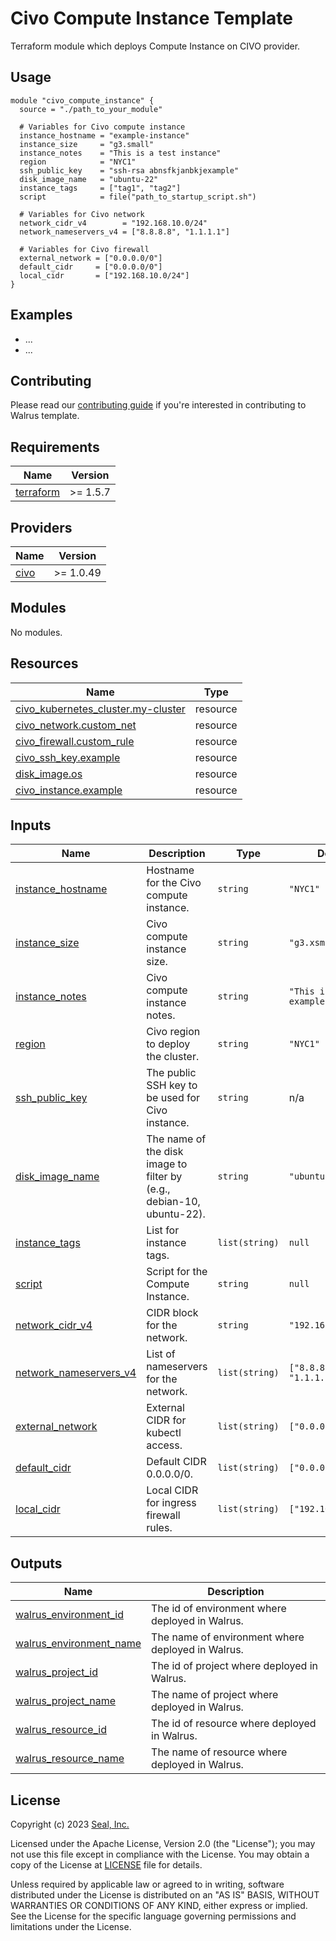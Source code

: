 # Civo Compute Instance Template

Terraform module which deploys Compute Instance on CIVO provider.

## Usage

```hcl
module "civo_compute_instance" {
  source = "./path_to_your_module"

  # Variables for Civo compute instance
  instance_hostname = "example-instance"
  instance_size     = "g3.small"
  instance_notes    = "This is a test instance"
  region            = "NYC1"
  ssh_public_key    = "ssh-rsa abnsfkjanbkjexample"
  disk_image_name   = "ubuntu-22"
  instance_tags     = ["tag1", "tag2"]
  script            = file("path_to_startup_script.sh")

  # Variables for Civo network
  network_cidr_v4        = "192.168.10.0/24"
  network_nameservers_v4 = ["8.8.8.8", "1.1.1.1"]

  # Variables for Civo firewall
  external_network = ["0.0.0.0/0"]
  default_cidr     = ["0.0.0.0/0"]
  local_cidr       = ["192.168.10.0/24"]
}

```

## Examples

- ...
- ...

## Contributing

Please read our [contributing guide](./docs/CONTRIBUTING.md) if you're interested in contributing to Walrus template.

<!-- BEGIN_TF_DOCS -->
## Requirements

| Name | Version |
|------|---------|
| <a name="requirement_terraform"></a> [terraform](#requirement\_terraform) | >= 1.5.7 |

## Providers

| Name | Version |
|------|---------|
| <a name="provider_civo"></a> [civo](#provider\_civo) | >= 1.0.49 |

## Modules

No modules.

## Resources

| Name | Type |
|------|------|
| [civo_kubernetes_cluster.my-cluster](https://registry.terraform.io/providers/civo/civo/latest/docs/resources/kubernetes_cluster) | resource |
| [civo_network.custom_net](https://registry.terraform.io/providers/civo/civo/latest/docs/resources/network) | resource |
| [civo_firewall.custom_rule](https://registry.terraform.io/providers/civo/civo/latest/docs/resources/firewall) | resource |
| [civo_ssh_key.example](https://registry.terraform.io/providers/civo/civo/latest/docs/data-sources/ssh_key) | resource |
| [disk_image.os](https://registry.terraform.io/providers/civo/civo/latest/docs/data-sources/disk_image) | resource |
| [civo_instance.example](https://registry.terraform.io/providers/civo/civo/latest/docs/resources/instance) | resource |

## Inputs

| Name | Description | Type | Default | Required |
|------|-------------|------|---------|:--------:|
| <a name="input_instance_hostname"></a> [instance_hostname](#input\_instance_hostname) | Hostname for the Civo compute instance. | `string` | `"NYC1"` | no |
| <a name="input_instance_size"></a> [instance_size](#input\_instance_size) | Civo compute instance size. | `string` | `"g3.xsmall"` | no |
| <a name="input_instance_notes"></a> [instance_notes](#input\_instance_notes) | Civo compute instance notes. | `string` | `"This is an example instance"` | no |
| <a name="input_region"></a> [region](#input\_region) | Civo region to deploy the cluster. | `string` | `"NYC1"` | no |
| <a name="input_ssh_public_key"></a> [ssh_public_key](#input\_ssh_public_key) | The public SSH key to be used for Civo instance. | `string` | n/a | yes |
| <a name="input_disk_image_name"></a> [disk_image_name](#input\_disk_image_name) | The name of the disk image to filter by (e.g., debian-10, ubuntu-22). | `string` | `"ubuntu-22"` | no |
| <a name="input_instance_tags"></a> [instance_tags](#input\_instance_tags) | List for instance tags. | `list(string)` | `null` | no |
| <a name="input_script"></a> [script](#input\_script) | Script for the Compute Instance. | `string` | `null` | no |
| <a name="input_network_cidr_v4"></a> [network_cidr_v4](#input\_network_cidr_v4) | CIDR block for the network. | `string` | `"192.168.0.0/24"` | no |
| <a name="input_network_nameservers_v4"></a> [network_nameservers_v4](#input\_network_nameservers_v4) | List of nameservers for the network. | `list(string)` | `["8.8.8.8", "1.1.1.1"]` | no |
| <a name="input_external_network"></a> [external_network](#input\_external_network) | External CIDR for kubectl access. | `list(string)` | `["0.0.0.0/0"]` | no |
| <a name="input_default_cidr"></a> [default_cidr](#input\_default_cidr) | Default CIDR 0.0.0.0/0. | `list(string)` | `["0.0.0.0/0"]` | no |
| <a name="input_local_cidr"></a> [local_cidr](#input\_local_cidr) | Local CIDR for ingress firewall rules. | `list(string)` | `["192.168.0.0/24"]` | no |

## Outputs

| Name | Description |
|------|-------------|
| <a name="output_walrus_environment_id"></a> [walrus\_environment\_id](#output\_walrus\_environment\_id) | The id of environment where deployed in Walrus. |
| <a name="output_walrus_environment_name"></a> [walrus\_environment\_name](#output\_walrus\_environment\_name) | The name of environment where deployed in Walrus. |
| <a name="output_walrus_project_id"></a> [walrus\_project\_id](#output\_walrus\_project\_id) | The id of project where deployed in Walrus. |
| <a name="output_walrus_project_name"></a> [walrus\_project\_name](#output\_walrus\_project\_name) | The name of project where deployed in Walrus. |
| <a name="output_walrus_resource_id"></a> [walrus\_resource\_id](#output\_walrus\_resource\_id) | The id of resource where deployed in Walrus. |
| <a name="output_walrus_resource_name"></a> [walrus\_resource\_name](#output\_walrus\_resource\_name) | The name of resource where deployed in Walrus. |
<!-- END_TF_DOCS -->

## License

Copyright (c) 2023 [Seal, Inc.](https://seal.io)

Licensed under the Apache License, Version 2.0 (the "License");
you may not use this file except in compliance with the License.
You may obtain a copy of the License at [LICENSE](./LICENSE) file for details.

Unless required by applicable law or agreed to in writing, software
distributed under the License is distributed on an "AS IS" BASIS,
WITHOUT WARRANTIES OR CONDITIONS OF ANY KIND, either express or implied.
See the License for the specific language governing permissions and
limitations under the License.
